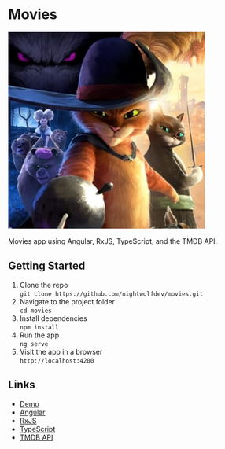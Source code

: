 # Movies

![Movies App](./src/assets/img/movies-app.png)

Movies app using Angular, RxJS, TypeScript, and the TMDB API.

## Getting Started

1. Clone the repo  
  `git clone https://github.com/nightwolfdev/movies.git`
2. Navigate to the project folder  
  `cd movies`
3. Install dependencies  
  `npm install`
4. Run the app  
  `ng serve`
5. Visit the app in a browser  
  `http://localhost:4200`

## Links

* [Demo](https://nightwolf.dev/demos/movies)
* [Angular](https://angular.io)
* [RxJS](https://rxjs.dev)
* [TypeScript](https://www.typescriptlang.org)
* [TMDB API](https://www.themoviedb.org/)